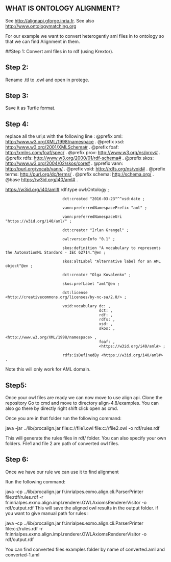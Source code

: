 
WHAT IS ONTOLOGY ALIGNMENT?
---------------------------

See http://alignapi.gforge.inria.fr.
See also http://www.ontologymatching.org

For our example we want to convert heterogentiy aml files in to ontology so that we can find Alignment in them.

##Step 1:
Convert aml files in to rdf (using Krextor).

## Step 2:
Rename .ttl to .owl and open in protege.

## Step 3:
Save it as Turtle format.

## Step 4:
replace all the uri;s with the following line :
@prefix xml: <http://www.w3.org/XML/1998/namespace> .
@prefix xsd: <http://www.w3.org/2001/XMLSchema#> .
@prefix foaf: <http://xmlns.com/foaf/spec/> .
@prefix prov: <http://www.w3.org/ns/prov#> .
@prefix rdfs: <http://www.w3.org/2000/01/rdf-schema#> .
@prefix skos: <http://www.w3.org/2004/02/skos/core#> .
@prefix vann: <http://purl.org/vocab/vann/> .
@prefix void: <http://rdfs.org/ns/void#> .
@prefix terms: <http://purl.org/dc/terms/> .
@prefix schema: <http://schema.org/> .
@base <https://w3id.org/i40/aml#> .

<https://w3id.org/i40/aml#> rdf:type owl:Ontology ;
                             
                             dct:created "2016-03-23"^^xsd:date ;
                             
                             vann:preferredNamespacePrefix "aml" ;
                             
                             vann:preferredNamespaceUri "https://w3id.org/i40/aml/" ;
                             
                             dct:creator "Irlan Grangel" ;
                             
                             owl:versionInfo "0.1" ;
                             
                             skos:definition "A vocabulary to represents the AutomationML Standard - IEC 62714."@en ;
                             
                             skos:altLabel "Alternative label for an AML object"@en ;
                             
                             dct:creator "Olga Kovalenko" ;
                             
                             skos:prefLabel "aml"@en ;
                             
                             dct:license <http://creativecommons.org/licenses/by-nc-sa/2.0/> ;
                             
                             void:vocabulary dc: ,
                                             dct: ,
                                             rdf: ,
                                             rdfs: ,
                                             xsd: ,
                                             skos: ,
                                             <http://www.w3.org/XML/1998/namespace> ,
                                             foaf: ,
                                             <https://w3id.org/i40/aml#> ;
                             
                             rdfs:isDefinedBy <https://w3id.org/i40/aml#> .


Note this will only work for AML domain.

## Step5:
Once your owl files are ready we can now move to use align api.
Clone the repository
Go to cmd  and move to directory align-4.8/examples.
You can also go there by directly right shift click open as cmd.

Once you are in that folder run the following command:

java -jar ../lib/procalign.jar file:c://file1.owl file:c://file2.owl -o rdf/rules.rdf

This will generate the rules files in rdf/ folder. You can also specify your own folders. File1 and file 2 are path of converted owl files.

## Step 6:
Once we have our rule we can use it to find alignment

Run the following command:

java -cp ../lib/procalign.jar fr.inrialpes.exmo.align.cli.ParserPrinter file:rdf/rules.rdf -r fr.inrialpes.exmo.align.impl.renderer.OWLAxiomsRendererVisitor -o rdf/output.rdf
This will save the aligned owl results in the output folder.
if you want to give manual path for rules :

java -cp ../lib/procalign.jar fr.inrialpes.exmo.align.cli.ParserPrinter file:c://rules.rdf -r fr.inrialpes.exmo.align.impl.renderer.OWLAxiomsRendererVisitor -o rdf/output.rdf

You can find converted files examples folder by name of converted.aml and converted-1.aml
